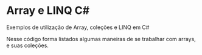 # Array e LINQ C#
Exemplos de utilização de Array, coleções e LINQ em C#

Nesse código forma listados algumas maneiras de se trabalhar com arrays, e suas coleções. 
